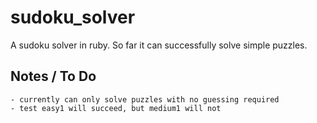 sudoku_solver
=============

A sudoku solver in ruby. So far it can successfully solve simple puzzles.


## Notes / To Do
	- currently can only solve puzzles with no guessing required
	- test easy1 will succeed, but medium1 will not